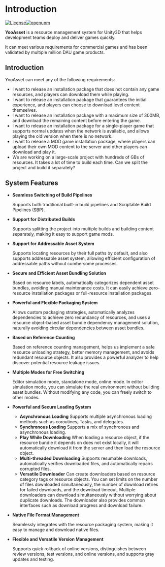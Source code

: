 # Introduction

[![License](https://img.shields.io/github/license/tuyoogame/YooAsset)](https://github.com/tuyoogame/YooAsset/blob/master/LICENSE)[![openupm](https://img.shields.io/npm/v/com.tuyoogame.yooasset?label=openupm&registry_uri=https://package.openupm.com)](https://openupm.cn/packages/com.tuyoogame.yooasset/)

**YooAsset** is a resource management system for Unity3D that helps development teams deploy and deliver games quickly.

It can meet various requirements for commercial games and has been validated by multiple million DAU game products.

## Introduction

YooAsset can meet any of the following requirements:

- I want to release an installation package that does not contain any game resources, and players can download them while playing.
- I want to release an installation package that guarantees the initial experience, and players can choose to download level content themselves.
- I want to release an installation package with a maximum size of 300MB, and download the remaining content before entering the game.
- I want to release an installation package for a single-player game that supports normal updates when the network is available, and allows playing the old version when there is no network.
- I want to release a MOD game installation package, where players can upload their own MOD content to the server and other players can download and play it.
- We are working on a large-scale project with hundreds of GBs of resources. It takes a lot of time to build each time. Can we split the project and build it separately?

## System Features

- **Seamless Switching of Build Pipelines**

  Supports both traditional built-in build pipelines and Scriptable Build Pipelines (SBP).

- **Support for Distributed Builds**

  Supports splitting the project into multiple builds and building content separately, making it easy to support game mods.

- **Support for Addressable Asset System**

  Supports locating resources by their full paths by default, and also supports addressable asset system, allowing efficient configuration of addressable paths without cumbersome processes.

- **Secure and Efficient Asset Bundling Solution**

  Based on resource labels, automatically categorizes dependent asset bundles, avoiding manual maintenance costs. It can easily achieve zero-resource installation packages or full-resource installation packages.

- **Powerful and Flexible Packaging System**

  Allows custom packaging strategies, automatically analyzes dependencies to achieve zero redundancy of resources, and uses a resource object-based asset bundle dependency management solution, naturally avoiding circular dependencies between asset bundles.

- **Based on Reference Counting**

  Based on reference counting management, helps us implement a safe resource unloading strategy, better memory management, and avoids redundant resource objects. It also provides a powerful analyzer to help discover potential resource leakage issues.

- **Multiple Modes for Free Switching**

  Editor simulation mode, standalone mode, online mode. In editor simulation mode, you can simulate the real environment without building asset bundles. Without modifying any code, you can freely switch to other modes.

- **Powerful and Secure Loading System**

  - **Asynchronous Loading** Supports multiple asynchronous loading methods such as coroutines, Tasks, and delegates.
  - **Synchronous Loading** Supports a mix of synchronous and asynchronous loading.
  - **Play While Downloading** When loading a resource object, if the resource bundle it depends on does not exist locally, it will automatically download it from the server and then load the resource object.
  - **Multi-threaded Downloading** Supports resumable downloads, automatically verifies downloaded files, and automatically repairs corrupted files.
  - **Versatile Downloader** Can create downloaders based on resource category tags or resource objects. You can set limits on the number of files downloaded simultaneously, the number of download retries for failed downloads, and the download timeout. Multiple downloaders can download simultaneously without worrying about duplicate downloads. The downloader also provides common interfaces such as download progress and download failure.

- **Native File Format Management**

  Seamlessly integrates with the resource packaging system, making it easy to manage and download native files.

- **Flexible and Versatile Version Management**

  Supports quick rollback of online versions, distinguishes between review versions, test versions, and online versions, and supports gray updates and testing.
